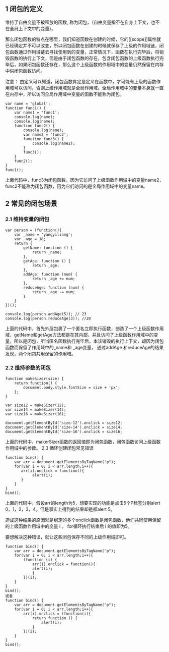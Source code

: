 ## 1 闭包的定义
维持了自由变量不被释放的函数, 称为闭包，（自由变量指不在自身上下文，也不在全局上下文中的变量）。

那么闭包函数的特点在哪里，我们知道函数在创建的时候，它的[[scope]]属性就已经确定并不可以改变，所以闭包函数在创建的时候就保存了上级的作用域链，闭包函数通过作用域链去寻找使用到的变量，正常情况下，函数在执行完毕后，将销毁函数的执行上下文，但是由于闭包函数的存在，包含闭包函数的上级函数执行完毕后，如果闭包函数还存在，那么这个上级函数的作用域中的变量仍然保留在内存中供闭包函数访问。

注意：
由定义可以知道，闭包函数肯定是定义在函数中，才可能有上级的函数作用域可以访问，否则上级作用域就是全局作用域。全局作用域中的变量本身就一直在内存中，所以访问全局作用域中变量的函数不能称为闭包。


```
var name = 'global';   
function func1() {
    var name1 = 'func1';
    console.log(name);
    console.log(name);
    function func2() {
        console.log(name);
        var name2 = 'func2';
        function func3() {
            console.log(name2);
        }
        func3();
    }
    func2();
}
func1();
```

上面代码中，func3为闭包函数，因为它访问了上级函数作用域中的变量name2，func2不能称为闭包函数，因为它们访问的是全局作用域中的变量name。
## 2 常见的闭包场景
### 2.1 维持变量的闭包

```
var person = (function(){
    var _name = 'yangyiliang';
    var _age = 18;
    return {
        getName: function () {
            return _name;
        },
        getAge: function () {
            return _age;
        },
        addAge: function (num) {
            return _age += num;
        },
        reduceAge: function (num) {
            return _age -= num;
        }
    }
})();
 
console.log(person.addAge(5)); // 23
console.log(person.reduceAge(3)); //20
```

上面的代码中，首先外层包裹了一个匿名立即执行函数，创造了一个上级函数作用域，getName和getAge方法都是在其内部，并且访问了上级函数作用域中的变量，所以是闭包，所当匿名函数执行完毕后，本该销毁的执行上下文，却因为闭包函数而保留了作用域中的_name和 _age变量， 通过addAge 和reduceAge的结果发现，两个闭包共用保留的作用域。
### 2.2 维持参数的闭包


```
function makeSizer(size) {
    return function() {
        document.body.style.fontSize = size + 'px';
    };
}
 
var size12 = makeSizer(12);
var size14 = makeSizer(14);
var size16 = makeSizer(16);
 
document.getElementById('size-12').onclick = size12;
document.getElementById('size-14').onclick = size14;
document.getElementById('size-16').onclick = size16;
```

上面的代码中，makerSizer函数的返回值即为闭包函数，闭包函数访问上级函数作用域中的参数。
2.3 循环创建闭包常见错误

```
function bind() {
    var arr = document.getElementsByTagName("p");
    for(var i = 0; i < arr.length;i++){
       arr[i].onclick = function(){
            alert(i);
       }
    }
}  
bind();
```

  
上面的代码中，假设arr的length为5，想要实现的功能是点击5个P标签分别alert 0，1，2，3，4。但是事实上得到的结果却是都alert 5。

造成这种结果的原因就是绑定的多个onclick函数是闭包函数，他们共同使用保留的上级函数作用域中的变量 i 。 for循环执行结束后 i 的值即为5。

要想解决这种错误，就让这些闭包保存不同的上级作用域即可。


```
function bind() {
    var arr = document.getElementsByTagName("p");
    for(var i = 0; i < arr.length;i++){
        (function (i) {
            arr[i].onclick = function(){
            alert(i);
            }
        })(i);
    }
}  
bind();
或者
function bind() {
    var arr = document.getElementsByTagName("p");
    for(var i = 0; i < arr.length;i++){
        arr[i].onclick = (function(i){
            return function () {
                alert(i);
            }
        })(i);
    }
}  
bind();
```

 
 
 
 
